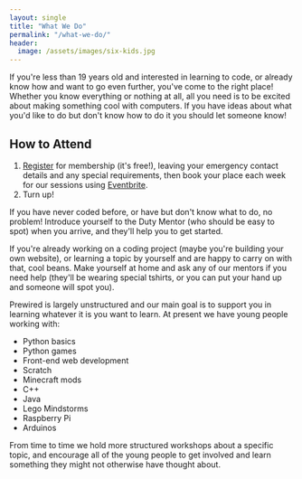 ```yaml
---
layout: single
title: "What We Do"
permalink: "/what-we-do/"
header:
  image: /assets/images/six-kids.jpg
---
```

If you're less than 19 years old and interested in learning to code, or already know how and want to go even further, you've come to the right place!
Whether you know everything or nothing at all, all you need is to be excited about making something cool with computers. If you have ideas about what you'd like to do but don't know how to do it you should let someone know!

## How to Attend

1. [Register](membership.html) for membership (it's free!), leaving your emergency contact details and any special requirements, then book your place each week for our sessions using [Eventbrite](https://www.eventbrite.co.uk/e/prewired-registration-15338031465).
2. Turn up!

If you have never coded before, or have but don't know what to do, no problem! Introduce yourself to the Duty Mentor (who should be easy to spot) when you arrive, and they'll help you to get started.

If you're already working on a coding project (maybe you're building your own website), or learning a topic by yourself and are happy to carry on with that, cool beans. Make yourself at home and ask any of our mentors if you need help (they'll be wearing special tshirts, or you can put your hand up and someone will spot you).

Prewired is largely unstructured and our main goal is to support you in learning whatever it is you want to learn. At present we have young people working with:

* Python basics
* Python games
* Front-end web development
* Scratch
* Minecraft mods
* C++
* Java
* Lego Mindstorms
* Raspberry Pi
* Arduinos

From time to time we hold more structured workshops about a specific topic, and encourage all of the young people to get involved and learn something they might not otherwise have thought about.